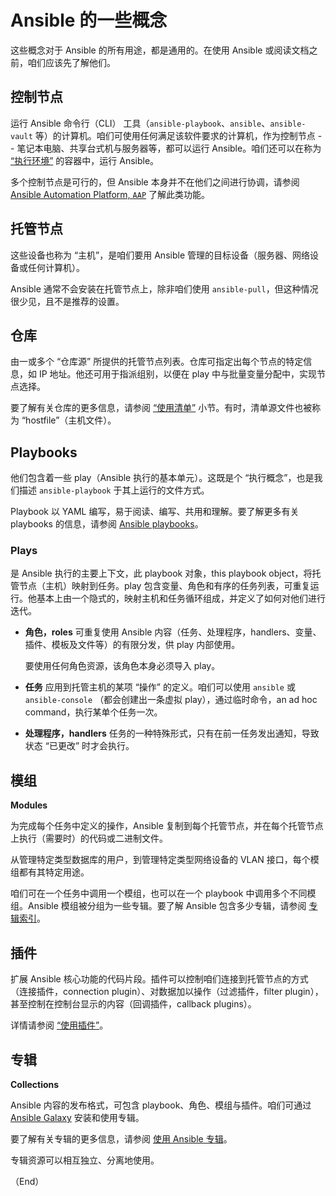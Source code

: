 # Ansible 的一些概念

这些概念对于 Ansible 的所有用途，都是通用的。在使用 Ansible 或阅读文档之前，咱们应该先了解他们。

## 控制节点

运行 Ansible 命令行（CLI） 工具（`ansible-playbook`、`ansible`、`ansible-vault` 等）的计算机。咱们可使用任何满足该软件要求的计算机，作为控制节点 -- 笔记本电脑、共享台式机与服务器等，都可以运行 Ansible。咱们还可以在称为 [“执行环境”](ee.md) 的容器中，运行 Ansible。

多个控制节点是可行的，但 Ansible 本身并不在他们之间进行协调，请参阅 [Ansible Automation Platform, `AAP`](https://docs.redhat.com/en/documentation/red_hat_ansible_automation_platform/2.5) 了解此类功能。


## 托管节点

这些设备也称为 “主机”，是咱们要用 Ansible 管理的目标设备（服务器、网络设备或任何计算机）。

Ansible 通常不会安装在托管节点上，除非咱们使用 `ansible-pull`，但这种情况很少见，且不是推荐的设置。


## 仓库

由一或多个 “仓库源” 所提供的托管节点列表。仓库可指定出每个节点的特定信息，如 IP 地址。他还可用于指派组别，以便在 play 中与批量变量分配中，实现节点选择。

要了解有关仓库的更多信息，请参阅 [“使用清单”](building_ansible_inventories.md) 小节。有时，清单源文件也被称为 “hostfile”（主机文件）。

## Playbooks

他们包含着一些 play（Ansible 执行的基本单元）。这既是个 “执行概念”，也是我们描述 `ansible-playbook` 于其上运行的文件方式。

Playbook 以 YAML 编写，易于阅读、编写、共用和理解。要了解更多有关 playbooks 的信息，请参阅 [Ansible playbooks](playbooks_intro.md)。

### Plays

是 Ansible 执行的主要上下文，此 playbook 对象，this playbook object，将托管节点（主机）映射到任务。play 包含变量、角色和有序的任务列表，可重复运行。他基本上由一个隐式的，映射主机和任务循环组成，并定义了如何对他们进行迭代。

- **角色，roles**
    可重复使用 Ansible 内容（任务、处理程序，handlers、变量、插件、模板及文件等）的有限分发，供 play 内部使用。

    要使用任何角色资源，该角色本身必须导入 play。

- **任务**
    应用到托管主机的某项 “操作” 的定义。咱们可以使用 `ansible` 或 `ansible-console` （都会创建出一条虚拟 play），通过临时命令，an ad hoc command，执行某单个任务一次。

- **处理程序，handlers**
    任务的一种特殊形式，只有在前一任务发出通知，导致状态 “已更改” 时才会执行。


## 模组

**Modules**


为完成每个任务中定义的操作，Ansible 复制到每个托管节点，并在每个托管节点上执行（需要时）的代码或二进制文件。

从管理特定类型数据库的用户，到管理特定类型网络设备的 VLAN 接口，每个模组都有其特定用途。

咱们可在一个任务中调用一个模组，也可以在一个 playbook 中调用多个不同模组。Ansible 模组被分组为一些专辑。要了解 Ansible 包含多少专辑，请参阅 [专辑索引](collection_index.md)。


## 插件

扩展 Ansible 核心功能的代码片段。插件可以控制咱们连接到托管节点的方式（连接插件，connection plugin）、对数据加以操作（过滤插件，filter plugin），甚至控制在控制台显示的内容（回调插件，callback plugins）。

详情请参阅 [“使用插件”](plugins.md)。

## 专辑

**Collections**

Ansible 内容的发布格式，可包含 playbook、角色、模组与插件。咱们可通过 [Ansible Galaxy](https://galaxy.ansible.com/) 安装和使用专辑。

要了解有关专辑的更多信息，请参阅 [使用 Ansible 专辑](collections.md)。

专辑资源可以相互独立、分离地使用。


（End）


